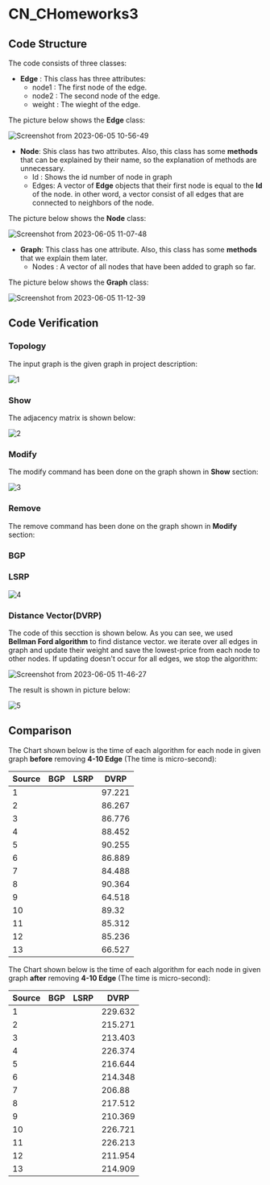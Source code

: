 # CN_CHomeworks3
## Code Structure
The code consists of three classes:
  * **Edge** : This class has three attributes:
    * node1 : The first node of the edge.
    * node2 : The second node of the edge.
    * weight : The wieght of the edge.
  
  The picture below shows the **Edge** class:
  
  ![Screenshot from 2023-06-05 10-56-49](https://github.com/sina-tb/CN_CHomeworks3/assets/88041997/0ab4159b-868b-478a-b55e-dd28cf8aa2e1)
  
  * **Node**: Shis class has two attributes. Also, this class has some **methods** that can be explained by their name, so the explanation of methods are unnecessary.
    * Id : Shows the id number of node in graph
    * Edges: A vector of **Edge** objects that their first node is equal to the **Id** of the node. in other word, a vector consist of all edges that are connected to neighbors of the node.
    
  The picture below shows the **Node** class:
  
  ![Screenshot from 2023-06-05 11-07-48](https://github.com/sina-tb/CN_CHomeworks3/assets/88041997/b96fe8aa-3680-4287-98c0-aeab262def40)
  
  * **Graph**: This class has one attribute. Also, this class has some **methods** that we explain them later.
    * Nodes : A vector of all nodes that have been added to graph so far.
   
   
  The picture below shows the **Graph** class:
  
  ![Screenshot from 2023-06-05 11-12-39](https://github.com/sina-tb/CN_CHomeworks3/assets/88041997/78d5793b-4dd7-4bb4-8c3f-48aa18d2a3d5)
  
  
 ## Code Verification
 ### Topology
 The input graph is the given graph in project description:
 
 ![1](https://github.com/sina-tb/CN_CHomeworks3/assets/88041997/67e8f679-7eb7-4c79-8550-d54e0ab748bf)
 
 ### Show
 The adjacency matrix is shown below:
 
 ![2](https://github.com/sina-tb/CN_CHomeworks3/assets/88041997/1a45c02c-1e71-48c9-bd7c-8f8ce4790c15)
 
 ### Modify
 The modify command has been done on the graph shown in **Show** section:
 
 ![3](https://github.com/sina-tb/CN_CHomeworks3/assets/88041997/1b73dfe2-2a41-4022-b028-192340a046cc)
 
 ### Remove
 The remove command has been done on the graph shown in **Modify** section:
 
 ### BGP
 ### LSRP
 
 ![4](https://github.com/sina-tb/CN_CHomeworks3/assets/88041997/549ccd1e-b34c-4722-b69a-6820e2a85f59)
 
 ### Distance Vector(DVRP)
 The code of this secction is shown below. As you can see, we used **Bellman Ford algorithm** to find distance vector. we iterate over all edges in graph and update their weight and save the    lowest-price from each node to other nodes. If updating doesn't occur for all edges, we stop the algorithm:
 
 ![Screenshot from 2023-06-05 11-46-27](https://github.com/sina-tb/CN_CHomeworks3/assets/88041997/0475fd17-2c85-4049-b60f-a3aa131784d0)
 
 The result is shown in picture below:
 
 ![5](https://github.com/sina-tb/CN_CHomeworks3/assets/88041997/b76341c9-b978-4f84-98f6-7ef2da19932d)

 
## Comparison
The Chart shown below is the time of each algorithm for each node in given graph **before** removing **4-10 Edge** (The time is micro-second):

Source | BGP | LSRP | DVRP |
--- | --- | --- | --- |
1 |  |  | 97.221 |
2 |  |  | 86.267 |
3 |  |  | 86.776 |
4 |  |  | 88.452 |
5 |  |  | 90.255 |
6 |  |  | 86.889 |
7 |  |  | 84.488 |
8 |  |  | 90.364 |
9 |  |  | 64.518 |
10 |  |  | 89.32 |
11 |  |  | 85.312 |
12 |  |  | 85.236 |
13 |  |  | 66.527 |

The Chart shown below is the time of each algorithm for each node in given graph **after** removing **4-10 Edge**  (The time is micro-second):

Source | BGP | LSRP | DVRP |
--- | --- | --- | --- |
1 |  |  | 229.632 |
2 |  |  | 215.271 |
3 |  |  | 213.403 |
4 |  |  | 226.374 |
5 |  |  | 216.644 |
6 |  |  | 214.348 |
7 |  |  | 206.88 |
8 |  |  | 217.512 |
9 |  |  | 210.369 |
10 |  |  | 226.721 |
11 |  |  | 226.213 |
12 |  |  | 211.954 |
13 |  |  | 214.909 |

 
